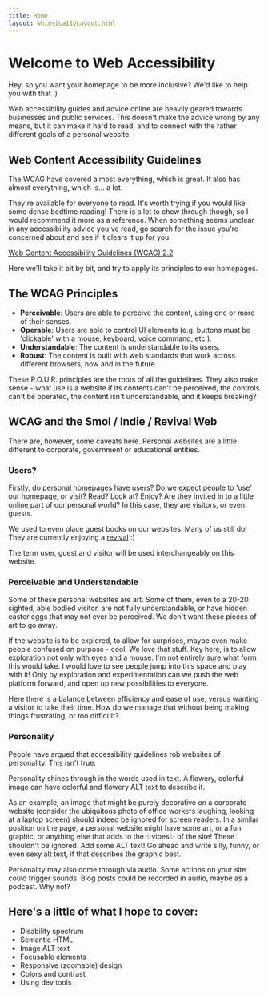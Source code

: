 ```yaml
---
title: Home
layout: whimsica11yLayout.html
---
```

# Welcome to Web Accessibility

Hey, so you want your homepage to be more inclusive? We'd like to help you with that :)

Web accessibility guides and advice online are heavily geared towards businesses and public services. This doesn't make the advice wrong by any means, but it can make it hard to read, and to connect with the rather different goals of a personal website.

## Web Content Accessibility Guidelines
The WCAG have covered almost everything, which is great. It also has almost everything, which is... a lot.

They're available for everyone to read. It's worth trying if you would like some dense bedtime reading! There is a lot to chew through though, so I would recommend it more as a reference. When something seems unclear in any accessibility advice you've read, go search for the issue you're concerned about and see if it clears it up for you:

[Web Content Accessibility Guidelines (WCAG) 2.2](https://www.w3.org/TR/WCAG22/)

Here we'll take it bit by bit, and try to apply its principles to our homepages.

## The WCAG Principles
- **Perceivable**: Users are able to perceive the content, using one or more of their senses.
- **Operable**: Users are able to control UI elements (e.g. buttons must be 'clickable' with a mouse, keyboard, voice command, etc.).
- **Understandable**: The content is understandable to its users.
- **Robust**: The content is built with web standards that work across different browsers, now and in the future.

These P.O.U.R. principles are the roots of all the guidelines. They also make sense - what use is a website if its contents can't be perceived, the controls can't be operated, the content isn't understandable, and it keeps breaking?

## WCAG and the Smol / Indie / Revival Web

There are, however, some caveats here. Personal websites are a little different to corporate, government or educational entities.

### Users?
Firstly, do personal homepages have users? Do we expect people to 'use' our homepage, or visit? Read? Look at? Enjoy? Are they invited in to a little online part of our personal world? In this case, they are visitors, or even guests.

We used to even place guest books on our websites. Many of us still do! They are currently enjoying a [revival](https://manuelmoreale.com/guestbooks-are-cool) :)

The term user, guest and visitor will be used interchangeably on this website.

### Perceivable and Understandable
Some of these personal websites are art. Some of them, even to a 20-20 sighted, able bodied visitor, are not fully understandable, or have hidden easter eggs that may not ever be perceived. We don't want these pieces of art to go away.

If the website is to be explored, to allow for surprises, maybe even make people confused on purpose - cool. We love that stuff. Key here, is to allow exploration not only with eyes and a mouse. I'm not entirely sure what form this would take. I would love to see people jump into this space and play with it! Only by exploration and experimentation can we push the web platform forward, and open up new possibilities to everyone.

Here there is a balance between efficiency and ease of use, versus wanting a visitor to take their time. How do we manage that without being making things frustrating, or too difficult?

### Personality
People have argued that accessibility guidelines rob websites of personality. This isn't true.

Personality shines through in the words used in text. A flowery, colorful image can have colorful and flowery ALT text to describe it.

As an example, an image that might be purely decorative on a corporate website (consider the ubiquitous photo of office workers laughing, looking at a laptop screen) should indeed be ignored for screen readers. In a similar position on the page, a personal website might have some art, or a fun graphic, or anything else that adds to the ✨vibes✨ of the site! These shouldn't be ignored. Add some ALT text! Go ahead and write silly, funny, or even sexy alt text, if that describes the graphic best.

Personality may also come through via audio. Some actions on your site could trigger sounds. Blog posts could be recorded in audio, maybe as a podcast. Why not?

## Here's a little of what I hope to cover:
- Disability spectrum
- Semantic HTML
- Image ALT text
- Focusable elements
- Responsive (zoomable) design
- Colors and contrast
- Using dev tools
